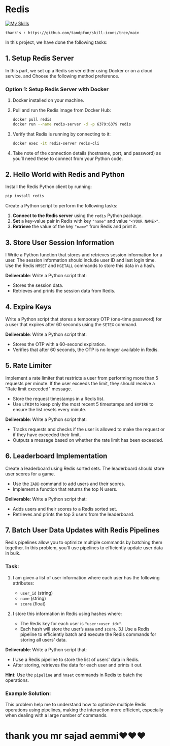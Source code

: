 # Redis
[![My Skills](https://skillicons.dev/icons?i=redis)](https://redis.io)

```
thank's : https://github.com/tandpfun/skill-icons/tree/main
```

In this project, we have done the following tasks: 

## **1. Setup Redis Server**

In this part, we set up a Redis server either using Docker or on a cloud service. and Choose the following method preference.

### **Option 1: Setup Redis Server with Docker**

1. Docker installed on your machine.
2. Pull and run the Redis image from Docker Hub:
    
    ```bash
    docker pull redis
    docker run --name redis-server -d -p 6379:6379 redis
    ```
    
3. Verify that Redis is running by connecting to it:
    
    ```bash
    docker exec -it redis-server redis-cli
    ```
    
3. Take note of the connection details (hostname, port, and password) as you’ll need these to connect from your Python code.

## **2. Hello World with Redis and Python**

Install the Redis Python client by running:

```bash
pip install redis
```

Create a Python script to perform the following tasks:

1. **Connect to the Redis server** using the `redis` Python package.
2. **Set** a key-value pair in Redis with key `"name"` and value `"<YOUR NAME>"`.
3. **Retrieve** the value of the key `"name"` from Redis and print it.

## **3. Store User Session Information**

I Write a Python function that stores and retrieves session information for a user. The session information should include user ID and last login time. Use the Redis `HMSET` and `HGETALL` commands to store this data in a hash.


**Deliverable**: Write a Python script that:

- Stores the session data.
- Retrieves and prints the session data from Redis.

## **4. Expire Keys**

Write a Python script that stores a temporary OTP (one-time password) for a user that expires after 60 seconds using the `SETEX` command.

**Deliverable**: Write a Python script that:

- Stores the OTP with a 60-second expiration.
- Verifies that after 60 seconds, the OTP is no longer available in Redis.

## **5. Rate Limiter**

Implement a rate limiter that restricts a user from performing more than 5 requests per minute. If the user exceeds the limit, they should receive a "Rate limit exceeded" message.

- Store the request timestamps in a Redis list.
- Use `LTRIM` to keep only the most recent 5 timestamps and `EXPIRE` to ensure the list resets every minute.

**Deliverable**: Write a Python script that:

- Tracks requests and checks if the user is allowed to make the request or if they have exceeded their limit.
- Outputs a message based on whether the rate limit has been exceeded.

## **6. Leaderboard Implementation**

Create a leaderboard using Redis sorted sets. The leaderboard should store user scores for a game.

- Use the `ZADD` command to add users and their scores.
- Implement a function that returns the top N users.

**Deliverable**: Write a Python script that:

- Adds users and their scores to a Redis sorted set.
- Retrieves and prints the top 3 users from the leaderboard.

## **7. Batch User Data Updates with Redis Pipelines**

Redis pipelines allow you to optimize multiple commands by batching them together. In this problem, you'll use pipelines to efficiently update user data in bulk.

### **Task:**

1. I am  given a list of user information where each user has the following attributes:
    - `user_id` (string)
    - `name` (string)
    - `score` (float)
    
2. I store this information in Redis using hashes where:
    - The Redis key for each user is `"user:<user_id>"`.
    - Each hash will store the user’s `name` and `score`.
3.I Use a Redis pipeline to efficiently batch and execute the Redis commands for storing all users' data.

**Deliverable**: Write a Python script that:

- I Use a Redis pipeline to store the list of users' data in Redis.
- After storing, retrieves the data for each user and prints it out.

**Hint**: Use the `pipeline` and `hmset` commands in Redis to batch the operations.

### **Example Solution**:

This problem  help me to understand how to optimize multiple Redis operations using pipelines, making the interaction more efficient, especially when dealing with a large number of commands.
# thank you mr sajad aemmi❤️❤️❤️
